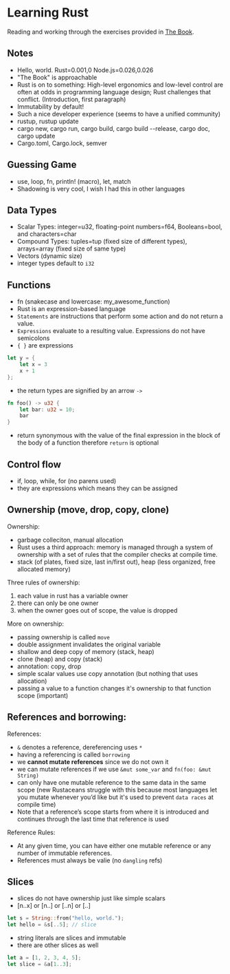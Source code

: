 # Learning Rust

Reading and working through the exercises provided in [The Book](https://doc.rust-lang.org/book).

## Notes

- Hello, world. Rust=0.001,0 Node.js=0.026,0.026
- "The Book" is approachable
- Rust is on to something: High-level ergonomics and low-level control are often at odds in programming language design; Rust challenges that conflict. (Introduction, first paragraph)
- Immutability by default!
- Such a nice developer experience (seems to have a unified community)
- rustup, rustup update
- cargo new, cargo run, cargo build, cargo build --release, cargo doc, cargo update
- Cargo.toml, Cargo.lock, semver

## Guessing Game
- use, loop, fn, println! (macro), let, match
- Shadowing is very cool, I wish I had this in other languages

## Data Types

- Scalar Types: integer=u32, floating-point numbers=f64, Booleans=bool, and characters=char
- Compound Types: tuples=tup (fixed size of different types), arrays=array (fixed size of same type)
- Vectors (dynamic size)
- integer types default to `i32`

## Functions
- fn (snakecase and lowercase: my_awesome_function)
- Rust is an expression-based language
- `Statements` are instructions that perform some action and do not return a value.
- `Expressions` evaluate to a resulting value. Expressions do not have semicolons
- `{ }` are expressions
```rust
let y = {
    let x = 3
    x + 1 
};
```
- the return types are signified by an arrow `->`
```rust
fn foo() -> u32 {
    let bar: u32 = 10;
    bar
}
```
- return synonymous with the value of the final expression in the block of the body of a function therefore `return` is optional

## Control flow

- if, loop, while, for (no parens used)
- they are expressions which means they can be assigned

## Ownership (move, drop, copy, clone)

Ownership:
- garbage colleciton, manual allocation
- Rust uses a third approach: memory is managed through a system of ownership with a set of rules that the compiler checks at compile time.
- stack (of plates, fixed size, last in/first out), heap (less organized, free allocated memory)

Three rules of ownership:
1. each value in rust has a variable owner
2. there can only be one owner
3. when the owner goes out of scope, the value is dropped

More on ownership:
- passing ownership is called `move`
- double assignment invalidates the original variable
- shallow and deep copy of memory (stack, heap)
- clone (heap) and copy (stack)
- annotation: copy, drop
- simple scalar values use copy annotation (but nothing that uses allocation)
- passing a value to a function changes it's ownership to that function scope (important)

## References and borrowing:

References:
- `&` denotes a reference, dereferencing uses `*`
- having a referencing is called `borrowing`
- we **cannot mutate references** since we do not own it
- we can mutate references if we use `&mut some_var` and `fn(foo: &mut String)`
- can only have one mutable reference to the same data in the same scope (new Rustaceans struggle with this because most languages let you mutate whenever you’d like but it's used to prevent `data races` at compile time)
- Note that a reference’s scope starts from where it is introduced and continues through the last time that reference is used

Reference Rules:
- At any given time, you can have either one mutable reference or any number of immutable references.
- References must always be valie (no `dangling` refs)

## Slices

- slices do not have ownership just like simple scalars
- [n..x] or [n..] or [..n] or [..]

```rust
let s = String::from("hello, world.");
let hello = &s[..5]; // slice
```

- string literals are slices and immutable
- there are other slices as well

```rust
let a = [1, 2, 3, 4, 5];
let slice = &a[1..3];
```